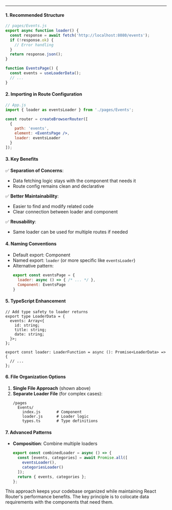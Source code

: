 
---

#### **1. Recommended Structure**
```jsx
// pages/Events.js
export async function loader() {
  const response = await fetch('http://localhost:8080/events');
  if (!response.ok) {
    // Error handling
  }
  return response.json();
}

function EventsPage() {
  const events = useLoaderData();
  // ...
}
```

#### **2. Importing in Route Configuration**
```jsx
// App.js
import { loader as eventsLoader } from './pages/Events';

const router = createBrowserRouter([
  {
    path: 'events',
    element: <EventsPage />,
    loader: eventsLoader
  }
]);
```

#### **3. Key Benefits**
✅ **Separation of Concerns**:  
- Data fetching logic stays with the component that needs it  
- Route config remains clean and declarative  

✅ **Better Maintainability**:  
- Easier to find and modify related code  
- Clear connection between loader and component  

✅ **Reusability**:  
- Same loader can be used for multiple routes if needed  

#### **4. Naming Conventions**
- Default export: Component  
- Named export: `loader` (or more specific like `eventsLoader`)  
- Alternative pattern:  
  ```jsx
  export const eventsPage = {
    loader: async () => { /* ... */ },
    Component: EventsPage
  }
  ```

#### **5. TypeScript Enhancement**
```tsx
// Add type safety to loader returns
export type LoaderData = {
  events: Array<{
    id: string;
    title: string;
    date: string;
  }>;
};

export const loader: LoaderFunction = async (): Promise<LoaderData> => {
  // ...
};
```

#### **6. File Organization Options**
1. **Single File Approach** (shown above)  
2. **Separate Loader File** (for complex cases):  
   ```
   /pages
     Events/
       index.js       # Component
       loader.js      # Loader logic
       types.ts       # Type definitions
   ```

#### **7. Advanced Patterns**
- **Composition**: Combine multiple loaders
  ```jsx
  export const combinedLoader = async () => {
    const [events, categories] = await Promise.all([
      eventsLoader(),
      categoriesLoader()
    ]);
    return { events, categories };
  };
  ```

This approach keeps your codebase organized while maintaining React Router's performance benefits. The key principle is to colocate data requirements with the components that need them.